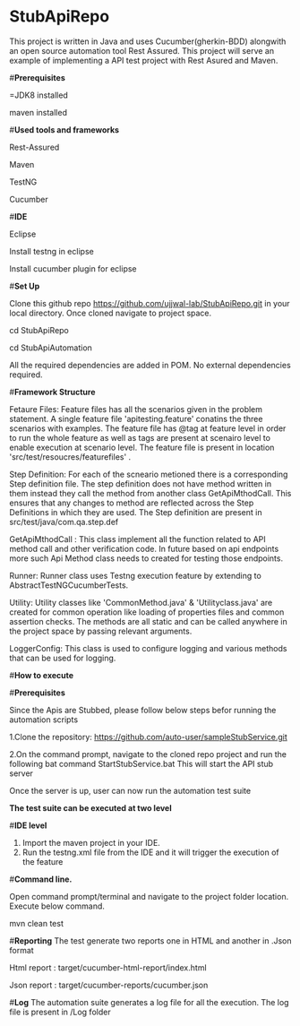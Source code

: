 # StubApiRepo

This project is written in Java and uses Cucumber(gherkin-BDD) alongwith an open source automation tool Rest Assured. This project will serve an example of implementing a API test project with Rest Asured and Maven.

#**Prerequisites**

=JDK8 installed

maven installed

#**Used tools and frameworks**

Rest-Assured

Maven

TestNG

Cucumber

#**IDE**

Eclipse

Install testng in eclipse

Install cucumber plugin for eclipse

#**Set Up**

Clone this github repo https://github.com/ujjwal-lab/StubApiRepo.git in your local directory. Once cloned navigate to project space.

cd StubApiRepo

cd StubApiAutomation

All the required dependencies are added in POM. No external dependencies required.

#**Framework Structure**

Fetaure Files: Feature files has all the scenarios given in the problem statement. A single feature file 'apitesting.feature' conatins the three scenarios with examples. The feature file has @tag at feature level in order to run the whole feature as well as tags are present at scenairo level to enable execution at scenario level. The feature file is present in location 'src/test/resoucres/featurefiles' .

Step Definition: For each of the scneario metioned there is a corresponding Step definition file. The step definition does not have method written in them instead they call the method from another class GetApiMthodCall. This ensures that any changes to method are reflected across the Step Definitions in which they are used. The Step definition are present in src/test/java/com.qa.step.def

GetApiMthodCall : This class implement all the function related to API method call and other verification code. In future based on api endpoints more such Api Method class needs to created for testing those endpoints.

Runner: Runner class uses Testng execution feature by extending to AbstractTestNGCucumberTests.

Utility: Utility classes like 'CommonMethod.java' & 'Utilityclass.java' are created for common operation like loading of properties files and common assertion checks. The methods are all static and can be called anywhere in the project space by passing relevant arguments.

LoggerConfig: This class is used to configure logging and various methods that can be used for logging.

#**How to execute**


#**Prerequisites**

Since the Apis are Stubbed, please follow below steps befor running the automation scripts

1.Clone the repository: https://github.com/auto-user/sampleStubService.git

2.On the command prompt, navigate to the cloned repo project and run the following bat command StartStubService.bat This will start the API stub server

Once the server is up, user can now run the automation test suite

**The test suite can be executed at two level**

#**IDE level**

1. Import the maven project in your IDE.
2. Run the testng.xml file from the IDE and it will trigger the execution of the feature

#**Command line.**

Open command prompt/terminal and navigate to the project folder location. Execute below command. 

mvn clean test

#**Reporting** The test generate two reports one in HTML and another in .Json format

Html report : target/cucumber-html-report/index.html

Json report : target/cucumber-reports/cucumber.json

#**Log**
The automation suite generates a log file for all the execution. The log file is present in /Log folder
